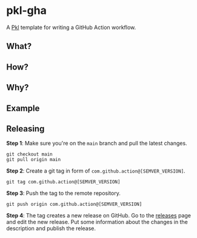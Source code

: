 # pkl-gha

A [Pkl](https://pkl-lang.org/) template for writing a GitHub Action workflow.

## What?

## How?

## Why?

## Example

## Releasing

**Step 1**: Make sure you're on the `main` branch and pull the latest changes.
```
git checkout main
git pull origin main
```
**Step 2**: Create a git tag in form of `com.github.action@[SEMVER_VERSION]`.
```
git tag com.github.action@[SEMVER_VERSION]
```
**Step 3**: Push the tag to the remote repository.
```
git push origin com.github.action@[SEMVER_VERSION]
```
**Step 4**: The tag creates a new release on GitHub. 
Go to the [releases](http://github.com/StefMa/pkl-gha/releases) page and edit the new release.
Put some information about the changes in the description and publish the release.
